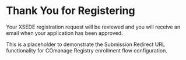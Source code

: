 # Thank You for Registering

Your XSEDE registration request will be reviewed and you will receive
an email when your application has been approved.

This is a placeholder to demonstrate the Submission Redirect URL
functionality for COmanage Registry enrollment flow configuration.
